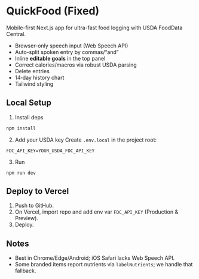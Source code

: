 # QuickFood (Fixed)

Mobile-first Next.js app for ultra-fast food logging with USDA FoodData Central.
- Browser-only speech input (Web Speech API)
- Auto-split spoken entry by commas/“and”
- Inline **editable goals** in the top panel
- Correct calories/macros via robust USDA parsing
- Delete entries
- 14‑day history chart
- Tailwind styling

## Local Setup
1. Install deps
```bash
npm install
```
2. Add your USDA key
Create `.env.local` in the project root:
```
FDC_API_KEY=YOUR_USDA_FDC_API_KEY
```
3. Run
```
npm run dev
```

## Deploy to Vercel
1. Push to GitHub.
2. On Vercel, import repo and add env var `FDC_API_KEY` (Production & Preview).
3. Deploy.

## Notes
- Best in Chrome/Edge/Android; iOS Safari lacks Web Speech API.
- Some branded items report nutrients via `labelNutrients`; we handle that fallback.
